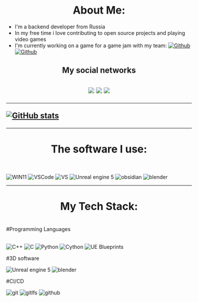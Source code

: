 
<h1 align="center"> About Me: </h1>

- I'm a backend developer from Russia
- In my free time i love contributing to open source projects and playing video games
- I'm currently working on a game for a game jam with my team: [![Github](https://img.shields.io/badge/TurboFrogg-e6002e?style=plastic)](https://github.com/TurboFrogg) [![Github](https://img.shields.io/badge/CadentLand4120-f04f72?style=plastic)](https://github.com/CadentLand4120)

<h2 align="center"> My social networks <h2>

<p align="center">
<a href=https://t.me/MrRyzen><img src="https://img.shields.io/badge/telegram-26A5E4?style=for-the-badge&logo=telegram&logoColor=white"/></a>
<a href=https://steamcommunity.com/id/-Mr-EvgOr-><img src="https://img.shields.io/badge/steam-000000?style=for-the-badge&logo=steam&logoColor=white"/></a>
<a href=https://vk.com/mr_ryzen><img src="https://img.shields.io/badge/vk-0077FF?style=for-the-badge&logo=vk&logoColor=white"/></a>

---
  
[![GitHub stats](https://github-readme-stats.vercel.app/api?username=Mr-Ryzen-dev)](https://github.com/Mr-Ryzen-dev/github-readme-stats)

---

<h1 align="center"> The software I use:</h1>
<br/>

![WIN11](https://img.shields.io/badge/windows_11-4285F4?style=for-the-badge&logo=reasonstudios&logoColor=white)
![VSCode](https://img.shields.io/badge/VS_Code-0075eb?style=for-the-badge&logo=codecrafters&logoColor=white)
![VS](https://img.shields.io/badge/VS_Community-b84dff?style=for-the-badge&logo=codecrafters&logoColor=white)
![Unreal engine 5](https://img.shields.io/badge/unrealengine-1c224f?style=for-the-badge&logo=unrealengine&logoColor=White)
![obsidian](https://img.shields.io/badge/obsidian-7C3AED?style=for-the-badge&logo=obsidian&logoColor=White)
![blender](https://img.shields.io/badge/blender-E87D0D?style=for-the-badge&logo=blender&logoColor=White)

---

<h1 align="center">My Tech Stack: </h1>
<br/>
#Programming Languages
<br/>
<br/>

![C++](https://img.shields.io/badge/c++-F34B7D?style=for-the-badge&logo=c%2B%2B&logoColor=white)
![C](https://img.shields.io/badge/c-555555?style=for-the-badge&logo=c&logoColor=white)
![Python](https://img.shields.io/badge/python-3572A5?style=for-the-badge&logo=python&logoColor=ffdd54)
![Cython](https://img.shields.io/badge/cython-FEDF5B?style=for-the-badge)
![UE Blueprints](https://img.shields.io/badge/UE_blueprints-4755bf?style=for-the-badge)

#3D software
<br/>

![Unreal engine 5](https://img.shields.io/badge/unrealengine-1c224f?style=for-the-badge&logo=unrealengine&logoColor=White)
![blender](https://img.shields.io/badge/blender-E87D0D?style=for-the-badge&logo=blender&logoColor=White)

#CI/CD
<br/>

![git](https://img.shields.io/badge/git-F05032?style=for-the-badge&logo=git&logoColor=white)
![gitlfs](https://img.shields.io/badge/gitlfs-F64935?style=for-the-badge&logo=gitlfs&logoColor=white)
![github](https://img.shields.io/badge/github-181717?style=for-the-badge&logo=github&logoColor=white)

